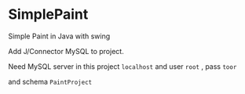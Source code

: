 # SimplePaint
Simple Paint in Java with swing

Add J/Connector MySQL to project.

Need MySQL server in this project `localhost` and user `root` , pass `toor`

and schema `PaintProject`